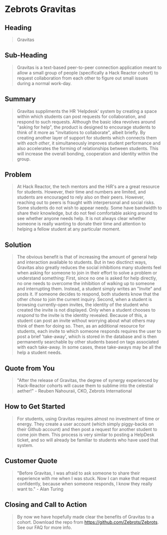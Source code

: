 # Zebrots Gravitas #

## Heading ##
  > Gravitas

## Sub-Heading ##
  > Gravitas is a text-based peer-to-peer connection application meant to allow a small group of people (specifically a Hack Reactor cohort) to request collaboration from each other to figure out small issues during a normal work-day.

## Summary ##
  > Gravitas suppliments the HR 'Helpdesk' system by creating a space within which students can post requests for collaboration, and respond to such requests. Although the basic idea revolves around "asking for help", the product is designed to encourage students to think of it more as "invitations to collaborate", albeit briefly. By creating another layer of support for students which connects them with *each other*, it simultaneously improves student performance and also accelerates the forming of relationships between students. This will increase the overall bonding, cooperation and identity within the group.

## Problem ##
  > At Hack Reactor, the tech mentors and the HiR's are a great resource for students. However, their time and numbers are limited, and students are encouraged to rely also on their peers. However, reaching out to peers is fraught with interpersonal and social risks. Some students do not wish to appear needy. Some have bandwidth to share their knowledge, but do not feel comfortable asking around to see whether anyone needs help. It is not always clear whether someone is really wanting to donate their time and attention to helping a fellow student at any particular moment. 

## Solution ##
  > The obvious benefit is that of increasing the amount of general help and interaction available to students. But in two disctinct ways, Gravitas also greatly reduces the social inhibitions many students feel when asking for someone to join in their effort to solve a problem or understand something:
  First, since no one is asked for help directly, no one needs to overcome the inhibition of walking up to someone and interrupting them. Instead, a student simply writes an "Invite" and posts it. If someone decides to respond, both students know that the other *chose* to join the current inquiry. 
  Second, when a student is browsing currently-open invites, the identity of the student who created the invite is not displayed. Only when a student chooses to *respond* to the invite is the identity revealed. Because of this, a student can post an invite without worrying about what others may think of them for doing so.
  Then, as an additional resource for students, each invite to which someone responds requires the user to post a brief 'take-away', which is stored in the database and is then permanently searchable by other students based on tags associated with each take-away. In some cases, these take-aways may be all the help a student needs.

## Quote from You ##
  > "After the release of Gravitas, the degree of synergy experienced by Hack-Reactor cohorts will cause them to sublime into the celestial aether!" - Reuben Nahouraii, CKO, Zebrots International

## How to Get Started ##
  > For students, using Gravitas requires almost no investment of time or energy. They create a user account (which simply piggy-backs on their Github account) and then post a request for another student to come join them. This process is very similar to posting a HelpDesk ticket, and so will already be familiar to students who have used that system.  

## Customer Quote ##
  > "Before Gravitas, I was afraid to ask someone to share their experience with me when I was stuck. Now I can make that request confidently, because when someone responds, I know they really want to." - Alan Turing

## Closing and Call to Action ##
  > By now we have hopefully made clear the benefits of Gravitas to a cohort. Download the repo from https://github.com/Zebrots/Zebrots. See our FAQ for more info.
